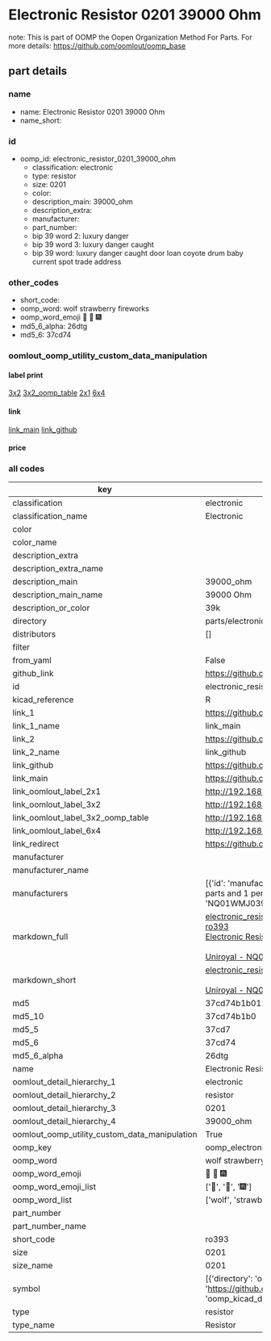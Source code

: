 # Electronic Resistor 0201 39000 Ohm  

note: This is part of OOMP the Oopen Organization Method For Parts. For more details: https://github.com/oomlout/oomp_base

##  part details
  







### name
* name: Electronic Resistor 0201 39000 Ohm
* name_short: 
### id
* oomp_id: electronic_resistor_0201_39000_ohm
  * classification: electronic
  * type: resistor
  * size: 0201
  * color: 
  * description_main: 39000_ohm
  * description_extra: 
  * manufacturer: 
  * part_number: 
  * bip 39 word 2: luxury danger
  * bip 39 word 3: luxury danger caught
  * bip 39 word: luxury danger caught door loan coyote drum baby current spot trade address

### other_codes
* short_code: 
* oomp_word: wolf strawberry fireworks
* oomp_word_emoji :wolf: :strawberry: :fireworks:
* md5_6_alpha: 26dtg
* md5_6: 37cd74






### oomlout_oomp_utility_custom_data_manipulation
#### label print
[3x2](http://192.168.1.245:1112/?label=oomp%2026dtg)
[3x2_oomp_table](http://192.168.1.108:1112/?label=oomp%2026dtg)
[2x1](http://192.168.1.242:1112/?label=oomp%2026dtg)
[6x4](http://192.168.1.55:1112/?label=oomp%2026dtg)    

#### link

[link_main](https://github.com/oomlout/oomlout_oomp_version_1_messy/tree/main/parts/electronic_resistor_0201_39000_ohm) [link_github](https://github.com/oomlout/oomlout_oomp_version_1_messy/tree/main/parts/electronic_resistor_0201_39000_ohm)                             

#### price







### all codes 
| key | value |  
| --- | --- |  
| classification | electronic |  
| classification_name | Electronic |  
| color |  |  
| color_name |  |  
| description_extra |  |  
| description_extra_name |  |  
| description_main | 39000_ohm |  
| description_main_name | 39000 Ohm |  
| description_or_color | 39k |  
| directory | parts/electronic_resistor_0201_39000_ohm |  
| distributors | [] |  
| filter |  |  
| from_yaml | False |  
| github_link | https://github.com/oomlout/oomlout_oomp_part_src/tree/main/parts/electronic_resistor_0201_39000_ohm |  
| id | electronic_resistor_0201_39000_ohm |  
| kicad_reference | R |  
| link_1 | https://github.com/oomlout/oomlout_oomp_version_1_messy/tree/main/parts/electronic_resistor_0201_39000_ohm |  
| link_1_name | link_main |  
| link_2 | https://github.com/oomlout/oomlout_oomp_version_1_messy/tree/main/parts/electronic_resistor_0201_39000_ohm |  
| link_2_name | link_github |  
| link_github | https://github.com/oomlout/oomlout_oomp_version_1_messy/tree/main/parts/electronic_resistor_0201_39000_ohm |  
| link_main | https://github.com/oomlout/oomlout_oomp_version_1_messy/tree/main/parts/electronic_resistor_0201_39000_ohm |  
| link_oomlout_label_2x1 | http://192.168.1.242:1112/?label=oomp%2026dtg |  
| link_oomlout_label_3x2 | http://192.168.1.245:1112/?label=oomp%2026dtg |  
| link_oomlout_label_3x2_oomp_table | http://192.168.1.108:1112/?label=oomp%2026dtg |  
| link_oomlout_label_6x4 | http://192.168.1.55:1112/?label=oomp%2026dtg |  
| link_redirect | https://github.com/oomlout/oomlout_oomp_version_1_messy/tree/main/parts/electronic_resistor_0201_39000_ohm |  
| manufacturer |  |  
| manufacturer_name |  |  
| manufacturers | [{'id': 'manufacturer_uniroyal', 'link': '', 'name': 'Uniroyal', 'note': {'reason': 'did this one first, but not in jlc pcb basic parts and 1 percent are and they are the same price', 'reason_short': 'not in jlc basic parts'}, 'part_number': 'NQ01WMJ0393TEE'}] |  
| markdown_full | [electronic_resistor_0201_39000_ohm](none)<br>[ro393](none)<br>[Electronic Resistor 0201 39000 Ohm](none)<br><br>[Uniroyal - NQ01WMJ0393TEE- not in jlc basic parts]() [(L)  ](https://www.lcsc.com/search?q=NQ01WMJ0393TEE)[(D)  ](https://www.digikey.com/en/products?keywords=NQ01WMJ0393TEE)[(M)  ](https://www.mouser.com/Search/Refine?Keyword=NQ01WMJ0393TEE)[(N)  ](https://www.newark.com/search?st=NQ01WMJ0393TEE)[(SZ)  ](https://so.szlcsc.com/global.html?k=NQ01WMJ0393TEE)<br> |  
| markdown_short | [electronic_resistor_0201_39000_ohm](none)<br><br>[Uniroyal - NQ01WMJ0393TEE- not in jlc basic parts]() |  
| md5 | 37cd74b1b0110870c6c1841648cddc2a |  
| md5_10 | 37cd74b1b0 |  
| md5_5 | 37cd7 |  
| md5_6 | 37cd74 |  
| md5_6_alpha | 26dtg |  
| name | Electronic Resistor 0201 39000 Ohm |  
| oomlout_detail_hierarchy_1 | electronic |  
| oomlout_detail_hierarchy_2 | resistor |  
| oomlout_detail_hierarchy_3 | 0201 |  
| oomlout_detail_hierarchy_4 | 39000_ohm |  
| oomlout_oomp_utility_custom_data_manipulation | True |  
| oomp_key | oomp_electronic_resistor_0201_39000_ohm |  
| oomp_word | wolf strawberry fireworks |  
| oomp_word_emoji | :wolf: :strawberry: :fireworks: |  
| oomp_word_emoji_list | [':wolf:', ':strawberry:', ':fireworks:'] |  
| oomp_word_list | ['wolf', 'strawberry', 'fireworks'] |  
| part_number |  |  
| part_number_name |  |  
| short_code | ro393 |  
| size | 0201 |  
| size_name | 0201 |  
| symbol | [{'directory': 'oomlout_oomp_symbol_bot/symbols/kicad_device_r//working/working.kicad_sym', 'index': 0, 'link': 'https://github.com/oomlout/oomlout_oomp_symbol_bot/tree/main/symbols/kicad_device_r', 'oomp_key': 'oomp_kicad_device_r'}] |  
| type | resistor |  
| type_name | Resistor |  
